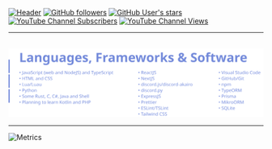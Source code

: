 [![Header](https://i.ibb.co/m9FWC2p/untitled-9.png)](https://github.com/Ascendus)
[![GitHub followers](https://img.shields.io/github/followers/Ascendus?logo=Github&style=for-the-badge&label=GitHub%20Followers)](https://github.com/Ascendus)
[![GitHub User's stars](https://img.shields.io/github/stars/Ascendus?logo=Github&style=for-the-badge&label=GitHub%20Stars)](https://github.com/Ascendus)
[![YouTube Channel Subscribers](https://img.shields.io/youtube/channel/subscribers/UCqXKI12KoP2wMKiykZslUmw?label=YouTube%20Subscribers&logo=YouTube&style=for-the-badge)](https://www.youtube.com/channel/UCqXKI12KoP2wMKiykZslUmw)
[![YouTube Channel Views](https://img.shields.io/youtube/channel/views/UCqXKI12KoP2wMKiykZslUmw?label=YouTube%20Views&logo=YouTube&style=for-the-badge)](https://www.youtube.com/channel/UCqXKI12KoP2wMKiykZslUmw)
<br />
<hr />
<br />
<a href="https://github.com/Ascendus"><img src="./assets/Languages.svg" alt="Languages, Frameworks & Software" /></a>
<br />
<hr />
<img src="https://metrics.lecoq.io/Ascendus?template=classic&languages=1&stars=1&projects=1&activity=1&achievements=1&repositories=1&repositories=100&repositories.batch=100&repositories.forks=false&repositories.affiliations=owner&languages.limit=8&languages.sections=most-used&languages.colors=github&languages.threshold=0%25&languages.indepth=false&languages.analysis.timeout=15&languages.categories=markup%2C%20programming&languages.recent.categories=markup%2C%20programming&languages.recent.load=300&languages.recent.days=14&stars.limit=4&projects.limit=4&projects.descriptions=false&activity.limit=5&activity.load=300&activity.days=14&activity.filter=all&activity.visibility=all&activity.timestamps=false&achievements.threshold=C&achievements.secrets=true&achievements.display=detailed&achievements.limit=0&config.timezone=Pacific%2FAuckland" alt="Metrics" />